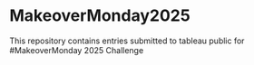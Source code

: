 # MakeoverMonday2025
This repository contains entries submitted to tableau public for  #MakeoverMonday 2025 Challenge
